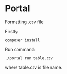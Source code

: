 # Portal
Formatting .csv file

Firstly:

```composer install```

Run command:

```./portal run table.csv```

where table.csv is file name.
